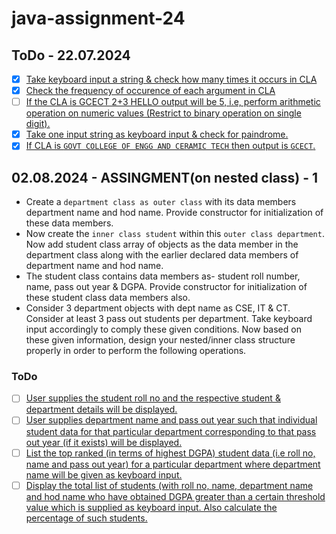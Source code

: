 # java-assignment-24

## ToDo - 22.07.2024

- [x] [Take keyboard input a string & check how many times it occurs in CLA](./22.07.2024/1/Main.java)
- [x] [Check the frequency of occurence of each argument in CLA](./22.07.2024/2/Main.java)
- [ ] [If the CLA is GCECT 2+3 HELLO output will be 5, i.e, perform arithmetic operation on numeric values (Restrict to binary operation on single digit).]()
- [x] [Take one input string as keyboard input & check for paindrome.](./22.07.2024/4/Main.java)
- [x] [If CLA is `GOVT COLLEGE OF ENGG AND CERAMIC TECH` then output is `GCECT`.](./22.07.2024/5/Main.java)

## 02.08.2024 - ASSINGMENT(on nested class) - 1

- Create a `department class as outer class` with its data members department name and hod name. Provide constructor for initialization of these data members.
- Now create the `inner class student` within this `outer class department`. Now add student class array of objects as the data member in the department class along with the earlier declared data members of department name and hod name.
- The student class contains data members as- student roll number, name, pass out year & DGPA. Provide constructor for initialization of these student class data members also.
- Consider 3 department objects with dept name as CSE, IT & CT. Consider at least 3 pass out students per department. Take keyboard input accordingly to comply these given conditions. Now based on these given information, design your nested/inner class structure properly in order to perform the following operations.

### ToDo

- [ ] [User supplies the student roll no and the respective student & department details will be displayed.]()
- [ ] [User supplies department name and pass out year such that individual student data for that particular department corresponding to that pass out year (if it exists) will be displayed.]()
- [ ] [List the top ranked (in terms of highest DGPA) student data (i.e roll no, name and pass out year) for a particular department where department name will be given as keyboard input.]()
- [ ] [Display the total list of students (with roll no, name, department name and hod name who have obtained DGPA greater than a certain threshold value which is supplied as keyboard input. Also calculate the percentage of such students.]()
